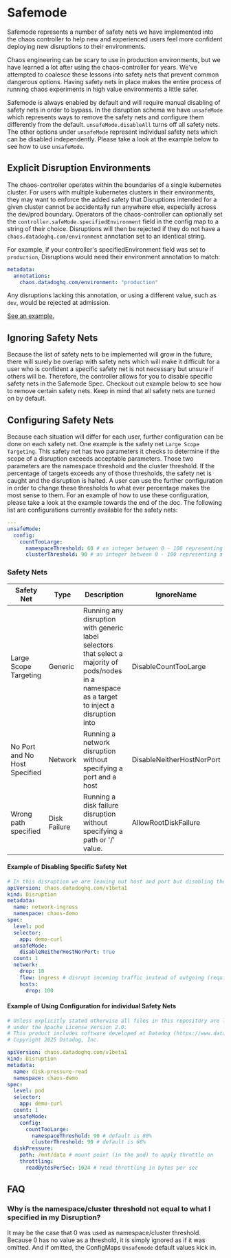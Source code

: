 # Safemode

Safemode represents a number of safety nets we have implemented into the chaos controller to help new and experienced users feel more confident deploying new disruptions to their environments.

Chaos engineering can be scary to use in production environments, but we have learned a lot after using the chaos-controller for years. We've attempted to coalesce these lessons into safety nets that prevent common dangerous options. Having safety nets in place makes the entire process of running chaos experiments in high value environments a little safer.

Safemode is always enabled by default and will require manual disabling of safety nets in order to bypass. In the disruption schema we have `unsafeMode` which represents ways to remove the safety nets and configure them differently from the default.
`unsafeMode.disableAll` turns off all safety nets. The other options under `unsafeMode` represent individual safety nets which can be disabled independently.
Please take a look at the example below to see how to use `unsafeMode`.

## Explicit Disruption Environments

The chaos-controller operates within the boundaries of a single kubernetes cluster. For users with multiple kubernetes clusters in their environments, they may want to enforce the added safety that Disruptions
intended for a given cluster cannot be accidentally run anywhere else, especially across the dev/prod boundary. Operators of the chaos-controller can optionally set the
`controller.safeMode.specifiedEnvironment` field in the config map to a string of their choice. Disruptions will then be rejected if they do not have a `chaos.datadoghq.com/environment` annotation set to an identical string.

For example, if your controller's specifiedEnvironment field was set to `production`, Disruptions would need their environment annotation to match:

```yaml
metadata:
  annotations:
    chaos.datadoghq.com/environment: "production"
```

Any disruptions lacking this annotation, or using a different value, such as `dev`, would be rejected at admission.

[See an example.](../examples/safemode_environment.yaml)

## Ignoring Safety Nets

Because the list of safety nets to be implemented will grow in the future, there will surely be overlap with safety nets which will make it difficult for a user who is confident a specific safety net is not necessary but unsure if others will be.
Therefore, the controller allows for you to disable specific safety nets in the Safemode Spec. Checkout out example below to see how to remove certain safety nets.
Keep in mind that all safety nets are turned on by default.

## Configuring Safety Nets

Because each situation will differ for each user, further configuration can be done on each safety net. One example is the safety net `Large Scope Targeting`.
This safety net has two parameters it checks to determine if the scope of a disruption exceeds acceptable parameters. Those two parameters are the namespace threshold and the cluster threshold.
If the percentage of targets exceeds any of those thresholds, the safety net is caught and the disruption is halted. A user can use the further configuration in order to change these thresholds to what ever percentage makes the most sense to them.
For an example of how to use these configuration, please take a look at the example towards the end of the doc. The following list are configurations currently available for the safety nets:

```yaml
---
unsafeMode:
  config:
    countTooLarge:
      namespaceThreshold: 60 # an integer between 0 - 100 representing a percentage threshold that is acceptable for namespace size percentage
      clusterThreshold: 90 # an integer between 0 - 100 representing a percentage threshold that is acceptable for cluster size percentage
```

### Safety Nets

| Safety Net                    | Type         | Description                                                                                                                                     | IgnoreName                |
| ----------------------------- | ------------ | ----------------------------------------------------------------------------------------------------------------------------------------------- | ------------------------- |
| Large Scope Targeting         | Generic      | Running any disruption with generic label selectors that select a majority of pods/nodes in a namespace as a target to inject a disruption into | DisableCountTooLarge      |
| No Port and No Host Specified | Network      | Running a network disruption without specifying a port and a host                                                                               | DisableNeitherHostNorPort |
| Wrong path specified          | Disk Failure | Running a disk failure disruption without specifying a path or '/' value.                                                                       | AllowRootDiskFailure      |

#### Example of Disabling Specific Safety Net

```yaml
# In this disruption we are leaving out host and port but disabling the safety net that catches it so we can continue the disruption
apiVersion: chaos.datadoghq.com/v1beta1
kind: Disruption
metadata:
  name: network-ingress
  namespace: chaos-demo
spec:
  level: pod
  selector:
    app: demo-curl
  unsafeMode:
    disableNeitherHostNorPort: true
  count: 1
  network:
    drop: 10
    flow: ingress # disrupt incoming traffic instead of outgoing (requires at least a port or a host to be specified, only works for TCP, please read implementation details before using to know the current limitations)
    hosts:
      drop: 100
```

#### Example of Using Configuration for individual Safety Nets

```yaml
# Unless explicitly stated otherwise all files in this repository are licensed
# under the Apache License Version 2.0.
# This product includes software developed at Datadog (https://www.datadoghq.com/).
# Copyright 2025 Datadog, Inc.

apiVersion: chaos.datadoghq.com/v1beta1
kind: Disruption
metadata:
  name: disk-pressure-read
  namespace: chaos-demo
spec:
  level: pod
  selector:
    app: demo-curl
  count: 1
  unsafeMode:
    config:
      countTooLarge:
        namespaceThreshold: 90 # default is 80%
        clusterThreshold: 90 # default is 66%
  diskPressure:
    path: /mnt/data # mount point (in the pod) to apply throttle on
    throttling:
      readBytesPerSec: 1024 # read throttling in bytes per sec
```

## FAQ

### Why is the namespace/cluster threshold not equal to what I specified in my Disruption?

It may be the case that 0 was used as namespace/cluster threshold. Because 0 has no value as a threshold, it is simply
ignored as if it was omitted. And if omitted, the ConfigMaps `Unsafemode` default values kick in.
